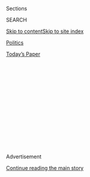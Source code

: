 <div id="app">

<div>

<div>

<div>

<div class="NYTAppHideMasthead css-1q2w90k e1suatyy0">

<div class="section css-ui9rw0 e1suatyy2">

<div class="css-eph4ug er09x8g0">

<div class="css-6n7j50">

</div>

<span class="css-1dv1kvn">Sections</span>

<div class="css-10488qs">

<span class="css-1dv1kvn">SEARCH</span>

</div>

[Skip to content](#site-content)[Skip to site
index](#site-index)

</div>

<div id="masthead-section-label" class="css-1wr3we4 eaxe0e00">

[Politics](https://www.nytimes.com/section/politics)

</div>

<div class="css-10698na e1huz5gh0">

</div>

</div>

<div id="masthead-bar-one" class="section hasLinks css-15hmgas e1csuq9d3">

<div class="css-uqyvli e1csuq9d0">

</div>

<div class="css-1uqjmks e1csuq9d1">

</div>

<div class="css-9e9ivx">

[](https://myaccount.nytimes.com/auth/login?response_type=cookie&client_id=vi)

</div>

<div class="css-1bvtpon e1csuq9d2">

[Today’s
Paper](https://www.nytimes.com/section/todayspaper)

</div>

</div>

</div>

</div>

<div data-aria-hidden="false">

<div id="site-content" data-role="main">

<div>

<div class="css-1aor85t" style="opacity:0.000000001;z-index:-1;visibility:hidden">

<div class="css-1hqnpie">

<div class="css-epjblv">

<span class="css-17xtcya">[Politics](/section/politics)</span><span class="css-x15j1o">|</span><span class="css-fwqvlz">Trump
Fund-Raiser Received Laundered Foreign Money, Prosecutors
Say</span>

</div>

<div class="css-k008qs">

<div class="css-1iwv8en">

<span class="css-18z7m18"></span>

<div>

</div>

</div>

<span class="css-1n6z4y">https://nyti.ms/2DU1V4O</span>

<div class="css-1705lsu">

<div class="css-4xjgmj">

<div class="css-4skfbu" data-role="toolbar" data-aria-label="Social Media Share buttons, Save button, and Comments Panel with current comment count" data-testid="share-tools">

  - 
  - 
  - 
  - 
    
    <div class="css-6n7j50">
    
    </div>

  - 

</div>

</div>

</div>

</div>

</div>

</div>

<div id="NYT_TOP_BANNER_REGION" class="css-13pd83m">

</div>

<div id="top-wrapper" class="css-1sy8kpn">

<div id="top-slug" class="css-l9onyx">

Advertisement

</div>

[Continue reading the main
story](#after-top)

<div class="ad top-wrapper" style="text-align:center;height:100%;display:block;min-height:250px">

<div id="top" class="place-ad" data-position="top" data-size-key="top">

</div>

</div>

<div id="after-top">

</div>

</div>

<div id="sponsor-wrapper" class="css-1hyfx7x">

<div id="sponsor-slug" class="css-19vbshk">

Supported by

</div>

[Continue reading the main
story](#after-sponsor)

<div id="sponsor" class="ad sponsor-wrapper" style="text-align:center;height:100%;display:block">

</div>

<div id="after-sponsor">

</div>

</div>

<div class="css-1vkm6nb ehdk2mb0">

# Trump Fund-Raiser Received Laundered Foreign Money, Prosecutors Say

</div>

<div class="css-79elbk" data-testid="photoviewer-wrapper">

<div class="css-z3e15g" data-testid="photoviewer-wrapper-hidden">

</div>

<div class="css-1a48zt4 ehw59r15" data-testid="photoviewer-children">

![<span class="css-16f3y1r e13ogyst0" data-aria-hidden="true">Elliott
Broidy in 2008. He was a finance vice chairman of Donald J. Trump’s 2016
campaign and inauguration
committees.</span><span class="css-cnj6d5 e1z0qqy90" itemprop="copyrightHolder"><span class="css-1ly73wi e1tej78p0">Credit...</span><span><span>David
Karp/Raoul Wallenberg Committee of the US, via Associated
Press</span></span></span>](https://static01.nyt.com/images/2018/12/02/autossell/02Broidy/merlin_138491232_a3f08789-1601-412c-a90c-56f59ceee647-articleLarge.jpg?quality=75&auto=webp&disable=upscale)

</div>

</div>

<div class="css-xt80pu e12qa4dv0">

<div class="css-18e8msd">

<div class="css-vp77d3 epjyd6m0">

<div class="css-1baulvz">

By [<span class="css-1baulvz last-byline" itemprop="name">Kenneth P.
Vogel</span>](https://www.nytimes.com/by/kenneth-p-vogel)

</div>

</div>

  - Nov. 30,
    2018

  - 
    
    <div class="css-4xjgmj">
    
    <div class="css-d8bdto" data-role="toolbar" data-aria-label="Social Media Share buttons, Save button, and Comments Panel with current comment count" data-testid="share-tools">
    
      - 
      - 
      - 
      - 
        
        <div class="css-6n7j50">
        
        </div>
    
      - 
    
    </div>
    
    </div>

</div>

</div>

<div class="section meteredContent css-1r7ky0e" name="articleBody" itemprop="articleBody">

<div class="css-1fanzo5 StoryBodyCompanionColumn">

<div class="css-53u6y8">

WASHINGTON — Federal prosecutors cited the involvement of a onetime top
fund-raiser to President Trump on Friday in a scheme to launder millions
of dollars into the country to help a flamboyant Malaysian financier end
a Justice Department investigation.

Elliott Broidy, a Los Angeles-based businessman who was a finance vice
chairman of Mr. Trump’s 2016 campaign and inauguration committees, was
paid to lobby the Trump administration to try to end an investigation
related to the embezzlement of billions of dollars from a Malaysian
state-owned fund, according to court filings made public on Friday.

The filings were released in connection with a guilty plea entered by
George Higginbotham, a former Justice Department employee. Mr.
Higginbotham admitted to conspiring to lie to banks about the source of
tens of millions of dollars he funneled into the United States from the
Malaysian financier Jho Low, who federal authorities say [masterminded a
scheme to
loot](https://www.nytimes.com/2018/08/24/world/asia/jho-low-malaysia-1mdb.html)
the 1 Malaysia Development Berhad fund, also known as 1MDB.

Mr. Higginbotham, who left the Justice Department in August, was not
involved in the department’s investigation of Mr. Low, and is
cooperating with prosecutors.

</div>

</div>

<div class="css-1fanzo5 StoryBodyCompanionColumn">

<div class="css-53u6y8">

In his guilty plea, Mr. Higginbotham admitted that he and the
entertainer and businessman Pras Michel, a former member of the Fugees,
a defunct hip-hop group, arranged for millions of dollars of Mr. Low’s
money to be transferred to a law firm owned by Mr. Broidy’s wife to pay
them to try to end the 1MDB investigation.

The charging papers and supporting documents do not identify Mr. Broidy
or his wife, Robin Rosenzweig, by name, and neither has been charged
with a crime. But the facts of the case align with [previous reporting
on Mr. Broidy’s
efforts](https://www.nytimes.com/2018/04/19/world/asia/elliott-broidy-trump-malaysia-china-guo.html)
related to 1MDB, as well as emails from Mr. Broidy that were stolen from
Ms. Rosenzweig’s account and disseminated to news outlets that match
emails cited in Friday’s court filings. And people with knowledge of the
case said that Mr. Broidy was the person identified in the filings as
“Person 1” or “Individual 1,” who is described as “a nonlawyer
business owner” who “owns several businesses, including an investment
firm.”

In a brief interview on Friday, Mr. Broidy did not deny that the filings
refer to him. But he referred specific questions to his lawyer, who did
not respond to a request for comment.

Mr. Broidy, who [pleaded guilty
in 2009](https://dealbook.nytimes.com/2009/12/03/guilty-plea-in-new-york-pension-bribery-case/)
in an unrelated pension fund bribery case, is one of several Trump
associates whose business with foreign governments and figures has
[attracted
scrutiny](https://www.washingtonpost.com/politics/gop-fundraiser-broidy-under-investigation-for-alleged-effort-to-sell-government-influence-people-familiar-with-probe-say/2018/08/17/c9e55792-a185-11e8-8e87-c869fe70a721_story.html?utm_term=.0f1238b61ea0),
including from investigators for the special counsel, Robert S. Mueller
III.

A veteran Republican fund-raiser who also owns a defense contracting
firm, Mr. Broidy had seemed positioned to become a highly influential
figure in a political hierarchy that was upended by Mr. Trump’s victory.
Mr. Broidy had started raising money for Mr. Trump’s 2016 campaign at a
time when most elite Republican donors were staying away. After Mr.
Trump’s election, Mr. Broidy [marketed his connection to the new
administration](https://www.nytimes.com/2018/03/25/us/politics/elliott-broidy-trump-access-circinus-lobbying.html)
to politicians, businessmen and governments around the world, including
some with unsavory records, and won big contracts for his defense firm.

</div>

</div>

<div class="css-1fanzo5 StoryBodyCompanionColumn">

<div class="css-53u6y8">

The continuing case of Mr. Low and 1MDB is complex, with federal
prosecutors unsealing an indictment against him and an associate in
November, and extracting a [guilty plea from a former Goldman Sachs
banker](https://www.nytimes.com/2018/11/09/business/goldman-sachs-malaysia-1mdb.html)
who was involved in bribes and kickbacks related to 1MDB bond work. Mr.
Broidy’s involvement, which predates Mr. Low’s indictment, underscores
both Mr. Low’s efforts to [navigate the United States judicial
system](https://www.nytimes.com/2018/11/13/business/jho-low-1mdb-influence-campaign.html),
and the far-flung nature of [Mr. Broidy’s business
pursuits](https://www.nytimes.com/2018/07/24/us/politics/rick-gates-elliott-broidy-trump-payments.html)
in the early days of the Trump administration.

In March 2017, Mr. Low’s associates were looking to retain “someone with
political influence,” according to a Friday filing. Their goal was to
help him deflect efforts by American authorities to seize assets bought
with money he was accused of siphoning from 1MDB, and to end the Justice
Department investigation into his activities, according to the filings.
They indicate that, after Mr. Low expressed interest in hiring Mr.
Broidy and Ms. Rosenzweig’s law firm, Mr. Michel met with Mr. Broidy and
an associate “and explained Jho Low’s situation in the 1MDB matters.”

Mr. Broidy “indicated to Michel that although he was willing to assist
Jho Low, he would not take any compensation directly from Jho Low in
exchange for his services,” according to the filings. They indicate that
Mr. Broidy “wanted $15 million in compensation, but Michel negotiated
the price down to approximately $8 million.”

At least $6 million was transferred to Ms. Rosenzweig’s law firm through
various accounts set up to “disguise the true source, origin and purpose
of the funds, and, specifically, to conceal from U.S. financial
institutions Jho Low’s ownership, control and affiliation with these
funds and transactions,” according to the filings.

A draft agreement called for a $75 million “success fee” to be paid to
Mr. Broidy if the investigation was resolved within 180 days, or $50
million if it was resolved within 365 days.

Mr. Broidy traveled to Thailand in May 2017 to meet with Mr. Low and Mr.
Michel, and he indicated “that he would sit down with Jho Low’s legal
team and figure out the best way to get to a settlement on the 1MDB
matters,” according to the filings.

Mr. Michel indicated that Mr. Broidy “agreed to try to influence a
potential nominee for a federal position that would have authority over
the 1MDB forfeiture matters,” according to the filings, which note that
the potential office holder was not nominated.

</div>

</div>

<div class="css-1fanzo5 StoryBodyCompanionColumn">

<div class="css-53u6y8">

The filings also detail a memo sent in August 2017 by Mr. Broidy’s
assistant to him outlining talking points intended to ease concerns
about the 1MDB scandal that were apparently intended for [use by Najib
Razak, then the prime minister of
Malaysia](https://www.nytimes.com/2018/04/19/world/asia/elliott-broidy-trump-malaysia-china-guo.html),
during a conversation with Mr. Trump.

And the court filings indicate that Mr. Low’s allies talked with Mr.
Broidy about using his “political connections to lobby United States
government officials” to force the exit of a Chinese dissident from the
United States.

Mr. Broidy did not register to lobby for Mr. Razak or Mr. Low, and on
Friday, he said that his activities did not constitute lobbying.

He has [claimed in a
lawsuit](https://www.nytimes.com/2018/09/20/world/middleeast/broidy-trump-hackers-qatar.html)
that he is the victim of a cyberattack by people working for Qatar, who
stole his emails in retaliation for his criticism of the country and
disseminated them to the news media. Qatar has denied responsibility.

Friday’s court filings in Mr. Higginbotham’s case cite at least one
email from Mr. Broidy that was disseminated to the news media.
Prosecutors note that Mr. Broidy “has alleged that at least some of the
stolen emails were manipulated and/or fabricated by the hackers.”

Mr. Broidy had also drawn unwanted attention because of the criminal
investigation of Mr. Trump’s former personal lawyer, Michael D. Cohen,
which led to the revelation in April that Mr. Cohen had arranged [a $1.6
million hush
agreement](https://www.nytimes.com/2018/04/13/us/politics/elliott-broidy-michael-cohen-payout.html?module=inline)
with a former Playboy model who became pregnant during an affair with
Mr. Broidy. That led to [Mr. Broidy’s
resignation](https://www.nytimes.com/2018/04/13/us/politics/elliott-broidy-michael-cohen-payout.html?module=inline)
as deputy finance chairman of the Republican National Committee.

</div>

</div>

</div>

<div>

</div>

<div>

</div>

<div>

</div>

<div>

<div id="bottom-wrapper" class="css-1ede5it">

<div id="bottom-slug" class="css-l9onyx">

Advertisement

</div>

[Continue reading the main
story](#after-bottom)

<div id="bottom" class="ad bottom-wrapper" style="text-align:center;height:100%;display:block;min-height:90px">

</div>

<div id="after-bottom">

</div>

</div>

</div>

</div>

</div>

## Site Index

<div>

</div>

## Site Information Navigation

  - [© <span>2020</span> <span>The New York Times
    Company</span>](https://help.nytimes.com/hc/en-us/articles/115014792127-Copyright-notice)

<!-- end list -->

  - [NYTCo](https://www.nytco.com/)
  - [Contact
    Us](https://help.nytimes.com/hc/en-us/articles/115015385887-Contact-Us)
  - [Work with us](https://www.nytco.com/careers/)
  - [Advertise](https://nytmediakit.com/)
  - [T Brand Studio](http://www.tbrandstudio.com/)
  - [Your Ad
    Choices](https://www.nytimes.com/privacy/cookie-policy#how-do-i-manage-trackers)
  - [Privacy](https://www.nytimes.com/privacy)
  - [Terms of
    Service](https://help.nytimes.com/hc/en-us/articles/115014893428-Terms-of-service)
  - [Terms of
    Sale](https://help.nytimes.com/hc/en-us/articles/115014893968-Terms-of-sale)
  - [Site
    Map](https://spiderbites.nytimes.com)
  - [Help](https://help.nytimes.com/hc/en-us)
  - [Subscriptions](https://www.nytimes.com/subscription?campaignId=37WXW)

</div>

</div>

</div>

</div>
